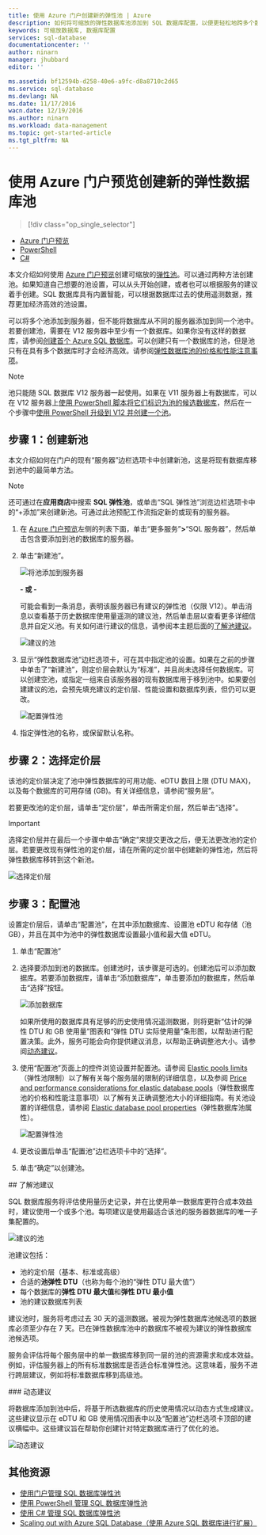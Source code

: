 ```yaml
---
title: 使用 Azure 门户创建新的弹性池 | Azure
description: 如何将可缩放的弹性数据库池添加到 SQL 数据库配置，以便更轻松地跨多个数据库管理和分享资源。
keywords: 可缩放数据库, 数据库配置
services: sql-database
documentationcenter: ''
author: ninarn
manager: jhubbard
editor: ''

ms.assetid: bf12594b-d258-40e6-a9fc-d8a8710c2d65
ms.service: sql-database
ms.devlang: NA
ms.date: 11/17/2016
wacn.date: 12/19/2016
ms.author: ninarn
ms.workload: data-management
ms.topic: get-started-article
ms.tgt_pltfrm: NA
---
```


# 使用 Azure 门户预览创建新的弹性数据库池

> [!div class="op_single_selector"]
- [Azure 门户预览](./sql-database-elastic-pool-create-portal.md)
- [PowerShell](./sql-database-elastic-pool-create-powershell.md)
- [C#](./sql-database-elastic-pool-create-csharp.md)

本文介绍如何使用 [Azure 门户预览](https://portal.azure.cn/)创建可缩放的[弹性池](./sql-database-elastic-pool.md)。可以通过两种方法创建池。如果知道自己想要的池设置，可以从头开始创建，或者也可以根据服务的建议着手创建。SQL 数据库具有内置智能，可以根据数据库过去的使用遥测数据，推荐更加经济高效的池设置。

可以将多个池添加到服务器，但不能将数据库从不同的服务器添加到同一个池中。若要创建池，需要在 V12 服务器中至少有一个数据库。如果你没有这样的数据库，请参阅[创建首个 Azure SQL 数据库](./sql-database-get-started.md)。可以创建只有一个数据库的池，但是池只有在具有多个数据库时才会经济高效。请参阅[弹性数据库池的价格和性能注意事项](./sql-database-elastic-pool-guidance.md)。

> [!NOTE]
> 池只能随 SQL 数据库 V12 服务器一起使用。如果在 V11 服务器上有数据库，可以在 V12 服务器上[使用 PowerShell 脚本将它们标识为池的候选数据库](./sql-database-elastic-pool-database-assessment-powershell.md)，然后在一个步骤中[使用 PowerShell 升级到 V12 并创建一个池](./sql-database-upgrade-server-powershell.md)。

## 步骤 1：创建新池

本文介绍如何在门户的现有“服务器”边栏选项卡中创建新池，这是将现有数据库移到池中的最简单方法。

> [!NOTE]
> 还可通过在**应用商店**中搜索 **SQL 弹性池**，或单击“SQL 弹性池”浏览边栏选项卡中的“+添加”来创建新池。可通过此池预配工作流指定新的或现有的服务器。

1. 在 [Azure 门户预览](http://portal.azure.cn/)左侧的列表下面，单击“更多服务”**>**“SQL 服务器”，然后单击包含要添加到池的数据库的服务器。
2. 单击“新建池”。

    ![将池添加到服务器](./media/sql-database-elastic-pool-create-portal/new-pool.png)

    **- 或 -**

    可能会看到一条消息，表明该服务器已有建议的弹性池（仅限 V12）。单击消息以查看基于历史数据库使用量遥测的建议池，然后单击层以查看更多详细信息并自定义池。有关如何进行建议的信息，请参阅本主题后面的[了解池建议](#understand-pool-recommendations)。

    ![建议的池](./media/sql-database-elastic-pool-create-portal/recommended-pool.png)

3. 显示“弹性数据库池”边栏选项卡，可在其中指定池的设置。如果在之前的步骤中单击了“新建池”，则定价层会默认为“标准”，并且尚未选择任何数据库。可以创建空池，或指定一组来自该服务器的现有数据库用于移到池中。如果要创建建议的池，会预先填充建议的定价层、性能设置和数据库列表，但仍可以更改。

    ![配置弹性池](./media/sql-database-elastic-pool-create-portal/configure-elastic-pool.png)

4. 指定弹性池的名称，或保留默认名称。

## 步骤 2：选择定价层

该池的定价层决定了池中弹性数据库的可用功能、eDTU 数目上限 (DTU MAX)，以及每个数据库的可用存储 (GB)。有关详细信息，请参阅“服务层”。

若要更改池的定价层，请单击“定价层”，单击所需定价层，然后单击“选择”。

> [!IMPORTANT]
> 选择定价层并在最后一个步骤中单击“确定”来提交更改之后，便无法更改池的定价层。若要更改现有弹性池的定价层，请在所需的定价层中创建新的弹性池，然后将弹性数据库移转到这个新池。

![选择定价层](./media/sql-database-elastic-pool-create-portal/pricing-tier.png)

## 步骤 3：配置池

设置定价层后，请单击“配置池”，在其中添加数据库、设置池 eDTU 和存储（池 GB），并且在其中为池中的弹性数据库设置最小值和最大值 eDTU。

1. 单击“配置池”
2. 选择要添加到池的数据库。创建池时，该步骤是可选的。创建池后可以添加数据库。若要添加数据库，请单击“添加数据库”，单击要添加的数据库，然后单击“选择”按钮。

    ![添加数据库](./media/sql-database-elastic-pool-create-portal/add-databases.png)

    如果所使用的数据库具有足够的历史使用情况遥测数据，则将更新“估计的弹性 DTU 和 GB 使用量”图表和“弹性 DTU 实际使用量”条形图，以帮助进行配置决策。此外，服务可能会向你提供建议消息，以帮助正确调整池大小。请参阅[动态建议](#dynamic-recommendations)。

3. 使用“配置池”页面上的控件浏览设置并配置池。请参阅 [Elastic pools limits](./sql-database-elastic-pool.md#eDTU-and-storage-limits-for-elastic-pools-and-elastic-databases)（弹性池限制）以了解有关每个服务层的限制的详细信息，以及参阅 [Price and performance considerations for elastic database pools](./sql-database-elastic-pool-guidance.md)（弹性数据库池的价格和性能注意事项）以了解有关正确调整池大小的详细指南。有关池设置的详细信息，请参阅 [Elastic database pool properties](./sql-database-elastic-pool.md#elastic-database-pool-properties)（弹性数据库池属性）。

    ![配置弹性池](./media/sql-database-elastic-pool-create-portal/configure-performance.png)

4. 更改设置后单击“配置池”边栏选项卡中的“选择”。
5. 单击“确定”以创建池。

##<a name="understand-pool-recommendations"></a> 了解池建议

SQL 数据库服务将评估使用量历史记录，并在比使用单一数据库更符合成本效益时，建议使用一个或多个池。每项建议是使用最适合该池的服务器数据库的唯一子集配置的。

![建议的池](./media/sql-database-elastic-pool-create-portal/recommended-pool.png)

池建议包括：

- 池的定价层（基本、标准或高级）
- 合适的**池弹性 DTU**（也称为每个池的“弹性 DTU 最大值”）
- 每个数据库的**弹性 DTU 最大值**和**弹性 DTU 最小值**
- 池的建议数据库列表

建议池时，服务将考虑过去 30 天的遥测数据。被视为弹性数据库池候选项的数据库必须至少存在 7 天。已在弹性数据库池中的数据库不被视为建议的弹性数据库池候选项。

服务会评估将每个服务层中的单一数据库移到同一层的池的资源需求和成本效益。例如，评估服务器上的所有标准数据库是否适合标准弹性池。这意味着，服务不进行跨层建议，例如将标准数据库移到高级池。

###<a name="dynamic-recommendations"></a> 动态建议

将数据库添加到池中后，将基于所选数据库的历史使用情况以动态方式生成建议。这些建议显示在 eDTU 和 GB 使用情况图表中以及“配置池”边栏选项卡顶部的建议横幅中。这些建议旨在帮助你创建针对特定数据库进行了优化的池。

![动态建议](./media/sql-database-elastic-pool-create-portal/dynamic-recommendation.png)

## 其他资源

- [使用门户管理 SQL 数据库弹性池](./sql-database-elastic-pool-manage-portal.md)
- [使用 PowerShell 管理 SQL 数据库弹性池](./sql-database-elastic-pool-manage-powershell.md)
- [使用 C# 管理 SQL 数据库弹性池](./sql-database-elastic-pool-manage-csharp.md)
- [Scaling out with Azure SQL Database（使用 Azure SQL 数据库进行扩展）](./sql-database-elastic-scale-introduction.md)

<!---HONumber=Mooncake_1212_2016-->